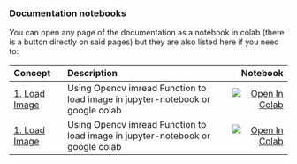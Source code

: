### Documentation notebooks

You can open any page of the documentation as a notebook in colab (there is a button directly on said pages) but they are also listed here if you need to:

| Concept    |      Description      |  Notebook |
|:----------|:-------------|------:|
| [1. Load Image](https://colab.research.google.com/github/doctorai-demo/opencv-tutorials/blob/main/chapter-1-basics/opencv_load_image.ipynb) | Using Opencv imread Function to load image in jupyter-notebook or google colab | [![Open In Colab](https://colab.research.google.com/assets/colab-badge.svg)](https://colab.research.google.com/github/doctorai-demo/opencv-tutorials/blob/main/chapter-1-basics/opencv_load_image.ipynb) |
| [1. Load Image](https://colab.research.google.com/github/doctorai-demo/opencv-tutorials/blob/main/chapter-1-basics/opencv_load_image.ipynb) | Using Opencv imread Function to load image in jupyter-notebook or google colab | [![Open In Colab](https://colab.research.google.com/assets/colab-badge.svg)](https://colab.research.google.com/github/doctorai-demo/opencv-tutorials/blob/main/chapter-1-basics/opencv_load_image.ipynb) |






